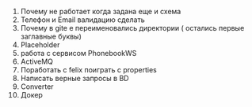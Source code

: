 1. Почему не работает когда задана еще и схема
1. Телефон и Email валидацию сделать
1. Почему в gite е переименовались директории ( остались первые заглавные буквы)
1. Placeholder
1. paбота с сервисом PhonebookWS
1. ActiveMQ
1. Поработать с felix поиграть с properties
1. Написать верные запросы в BD
1. Converter
1. Докер
 